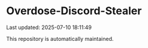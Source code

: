 # Overdose-Discord-Stealer

Last updated: 2025-07-10 18:11:49

This repository is automatically maintained.
